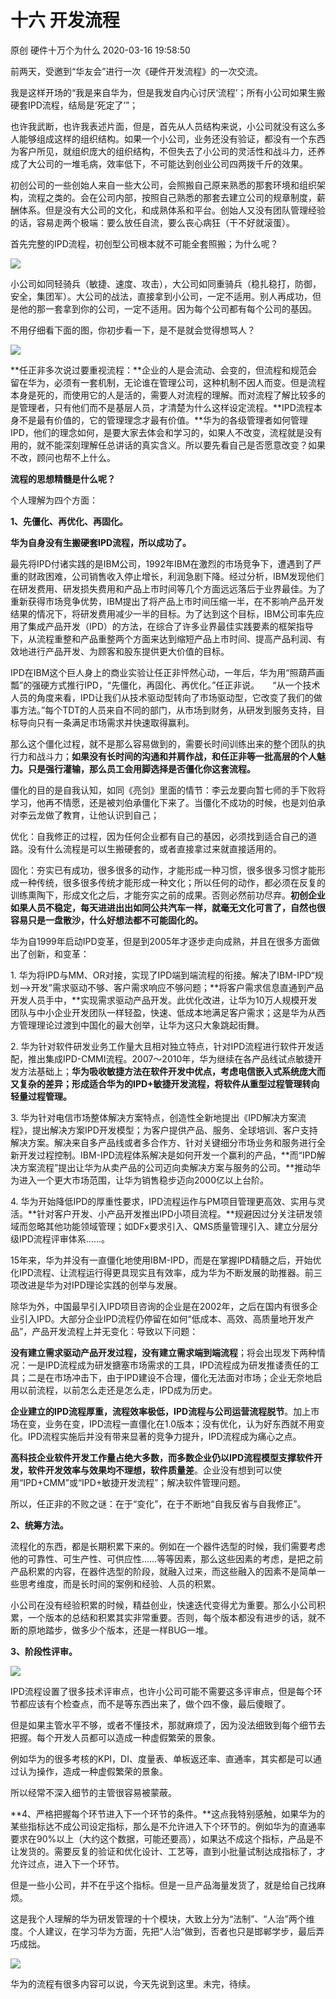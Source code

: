 十六 开发流程
====================

原创 硬件十万个为什么 2020-03-16 19:58:50

前两天，受邀到“华友会”进行一次《硬件开发流程》的一次交流。

我是这样开场的“我是来自华为，但是我发自内心讨厌‘流程’；所有小公司如果生搬硬套IPD流程，结局是‘死定了’”；

  

也许我武断，也许我表述片面，但是，首先从人员结构来说，小公司就没有这么多人能够组成这样的组织结构。如果一个小公司，业务还没有验证，都没有一个东西为客户所见，就组织庞大的组织结构，不但失去了小公司的灵活性和战斗力，还养成了大公司的一堆毛病，效率低下，不可能达到创业公司四两拨千斤的效果。

  

初创公司的一些创始人来自一些大公司，会照搬自己原来熟悉的那套环境和组织架构，流程之类的。会在公司内部，按照自己熟悉的那套去建立公司的规章制度，薪酬体系。但是没有大公司的文化，和成熟体系和平台。创始人又没有团队管理经验的话，容易走两个极端：要么放任自流，要么丧心病狂（干不好就滚蛋）。

  

首先完整的IPD流程，初创型公司根本就不可能全套照搬；为什么呢？

![](http://p1.pstatp.com/large/pgc-image/a7b905dbb07c48b1937eebce8168298e)

小公司如同轻骑兵（敏捷、速度、攻击），大公司如同重骑兵（稳扎稳打，防御，安全，集团军）。大公司的战法，直接拿到小公司，一定不适用。别人再成功，但是他的那一套拿到你的公司，一定不适用。因为每个公司都有每个公司的基因。

  

不用仔细看下面的图，你初步看一下，是不是就会觉得想骂人？

![](http://p3.pstatp.com/large/pgc-image/af801442131a47048202e624135c6e22)

**任正非多次说过要重视流程：**企业的人是会流动、会变的，但流程和规范会留在华为，必须有一套机制，无论谁在管理公司，这种机制不因人而变。但是流程本身是死的，而使用它的人是活的，需要人对流程的理解。而对流程了解比较多的是管理者，只有他们而不是基层人员，才清楚为什么这样设定流程。**IPD流程本身不是最有价值的，它的管理理念才最有价值。**华为的各级管理者如何管理IPD，他们的理念如何，是要大家去体会和学习的，如果人不改变，流程就是没有用的，就不能深刻理解任总讲话的真实含义。所以要先看自己是否愿意改变？如果不改，顾问也帮不上什么。

  

**流程的思想精髓是什么呢？**

个人理解为四个方面：

**1、先僵化、再优化、再固化。**

  

**华为自身没有生搬硬套IPD流程，所以成功了。**

最先将IPD付诸实践的是IBM公司，1992年IBM在激烈的市场竞争下，遭遇到了严重的财政困难，公司销售收入停止增长，利润急剧下降。经过分析，IBM发现他们在研发费用、研发损失费用和产品上市时间等几个方面远远落后于业界最佳。为了重新获得市场竞争优势，IBM提出了将产品上市时间压缩一半，在不影响产品开发结果的情况下，将研发费用减少一半的目标。为了达到这个目标，IBM公司率先应用了集成产品开发（IPD）的方法，在综合了许多业界最佳实践要素的框架指导下，从流程重整和产品重整两个方面来达到缩短产品上市时间、提高产品利润、有效地进行产品开发、为顾客和股东提供更大价值的目标。

  

IPD在IBM这个巨人身上的商业实验让任正非怦然心动，一年后，华为用“照葫芦画瓢”的强硬方式推行IPD，“先僵化，再固化、再优化。”任正非说。　　“从一个技术人员的角度来看，IPD让我们从技术驱动型转向了市场驱动型，它改变了我们的做事方法。”每个TDT的人员来自不同的部门，从市场到财务，从研发到服务支持，目标导向只有一条满足市场需求并快速取得赢利。

那么这个僵化过程，就不是那么容易做到的，需要长时间训练出来的整个团队的执行力和战斗力；**如果没有长时间的沟通和并肩作战，和任正非等一批高层的个人魅力。只是强行灌输，那么员工会用脚选择是否僵化你这套流程。**

  

僵化的目的是自我认知，如同《亮剑》里面的情节：李云龙要向暂七师的手下败将学习，他再不情愿，还是被刘伯承僵化下来了。当僵化不成功的时候，也是刘伯承对李云龙做了教育，让他认识到自己；

优化：自我修正的过程，因为任何企业都有自己的基因，必须找到适合自己的道路。没有什么流程是可以生搬硬套的，或者直接拿过来就直接适用的。

固化：夯实已有成功，很多很多的动作，才能形成一种习惯，很多很多习惯才能形成一种传统，很多很多传统才能形成一种文化；所以任何的动作，都必须在反复的训练熏陶下，形成文化之后，才能夯实之前的成果。否则必然前功尽弃。**初创企业如果人员不稳定，每天进进出出如同公共汽车一样，就毫无文化可言了，自然也很容易只是一盘散沙，什么好想法都不可能固化的。**

  

华为自1999年启动IPD变革，但是到2005年才逐步走向成熟，并且在很多方面做出了创新，和变革：

1\. 华为将IPD与MM、OR对接，实现了IPD端到端流程的衔接。解决了IBM-IPD“规划—>开发”需求驱动不够、客户需求响应不够问题；**将客户需求信息直通到产品开发人员手中，**实现需求驱动产品开发。此优化改进，让华为10万人规模开发团队与中小企业开发团队一样轻盈，快速、低成本地满足客户需求；这是华为从西方管理理论过渡到中国化的最大创举，让华为这只大象跳起街舞。

2\. 华为针对软件研发业务工作量大且相对独立特点，针对IPD流程进行软件开发适配，推出集成IPD-CMMI流程。2007～2010年，华为继续在各产品线试点敏捷开发方法基础上；**华为吸收敏捷方法在软件开发中优点，考虑电信嵌入式系统庞大而又复杂的差异；形成适合华为的IPD+敏捷开发流程，将软件从重型过程管理转向轻量过程管理。**

3\. 华为针对电信市场整体解决方案特点，创造性全新地提出《IPD解决方案流程》，提出解决方案IPD开发模型；为客户提供产品、服务、全球培训、客户支持解决方案。解决来自多产品线或者多合作方、针对关键细分市场业务和服务进行全新开发过程控制。IBM-IPD流程体系解决是如何开发一个赢利的产品，**而“IPD解决方案流程”提出让华为从卖产品的公司迈向卖解决方案与服务的公司。**推动华为进入一个更大市场范围，让华为销售稳步迈向2000亿以上台阶。

4\. 华为开始降低IPD的厚重性要求，IPD流程运作与PM项目管理更高效、实用与灵活。**针对客户开发、小产品开发推出IPD小项目流程。**规避因过分关注研发领域而忽略其他功能领域管理；如DFx要求引入、QMS质量管理引入、建立分层分级IPD流程评审体系……。

15年来，华为并没有一直僵化地使用IBM-IPD，而是在掌握IPD精髓之后，开始优化IPD流程、让流程运行得更具现实且有效率，成为华为不断发展的助推器。前三项改进是华为对IPD理论实践的创举与发展。

  

除华为外，中国最早引入IPD项目咨询的企业是在2002年，之后在国内有很多企业引入IPD。大部分企业IPD流程仍停留在如何“低成本、高效、高质量地开发产品”，产品开发流程上并无变化：导致以下问题：

**没有建立需求驱动产品开发过程，没有建立需求端到端流程**；将会出现发下两种情况：一是IPD流程成为研发搪塞市场需求的工具，IPD流程成为研发推诿责任的工具；二是在市场冲击下，由于IPD建设不合理，僵化无法面对市场；企业无奈地启用以前流程，以前怎么走还是怎么走，IPD成为历史。

**企业建立的IPD流程厚重，流程效率极低，IPD流程与公司运营流程脱节**。加上市场在变，业务在变，IPD流程一直僵化在1.0版本；没有优化，认为好东西就不用变化。IPD流程实施后并没有带来显著的竞争力提升，IPD流程成为痛心之点。

**高科技企业软件开发工作量占绝大多数，而多数企业仍以IPD流程模型支撑软件开发，软件开发效率与效果均不理想，软件质量差**。企业没有想到可以使用“IPD+CMM”或“IPD+敏捷开发流程”；解决软件管理问题。

所以，任正非的不败之谜：在于“变化”，在于不断地“自我反省与自我修正”。

  

**2、统筹方法。**

流程化的东西，都是长期积累下来的。例如在一个器件选型的时候，我们需要考虑他的可靠性、可生产性、可供应性……等等因素，那么这些因素的考虑，是把之前产品积累的内容，在器件选型的阶段，就融入过来，而这些融入的因素不是简单一些思考维度，而是长时间的案例和经验、人员的积累。

小公司在没有经验积累的时候，精益创业，快速迭代变得尤为重要。那么小公司积累，一个版本的总结和积累其实非常重要。否则，每个版本都没有进步的话，就不断的原地踏步，做多少个版本，还是一样BUG一堆。

  

**3、阶段性评审。**

![](http://p3.pstatp.com/large/pgc-image/036f7d2f6123481a8dce2d1b0b03913c)

IPD流程设置了很多技术评审点，也许小公司可能不需要这多评审点，但是每个环节都应该有个检查点，而不是等东西出来了，做个四不像，最后傻眼了。

但是如果主管水平不够，或者不懂技术，那就麻烦了，因为没法细致到每个细节去把握。每个开发人员都可以造成一种虚假繁荣的景象。

例如华为的很多考核的KPI，DI、度量表、单板返还率、直通率，其实都是可以通过认为操作，造成一种虚假繁荣的景象。

所以经常不深入细节的主管很容易被蒙蔽。

  

**4、严格把握每个环节进入下一个环节的条件。**这点我特别感触，如果华为的某些指标达不成公司设定指标，那么是不允许进入下个环节的。例如华为的直通率要求在90%以上（大约这个数据，可能还要高），如果达不成这个指标，产品是不让发货的。需要反复的验证和优化设计、工艺等，直到小批量试制达成指标了，才允许过点，进入下一个环节。

但是一些小公司，并不在乎这个指标。但是一旦产品海量发货了，就是给自己找麻烦。

  

这是我个人理解的华为研发管理的十个模块，大致上分为“法制”、“人治”两个维度。个人建议，在学习华为方面，先把“人治”做到，否者也只是邯郸学步，最后弄巧成拙。

![](http://p9.pstatp.com/large/pgc-image/92a52f5242024960ae64c0ff30a3d36d)

华为的流程有很多内容可以说，今天先说到这里。未完，待续。